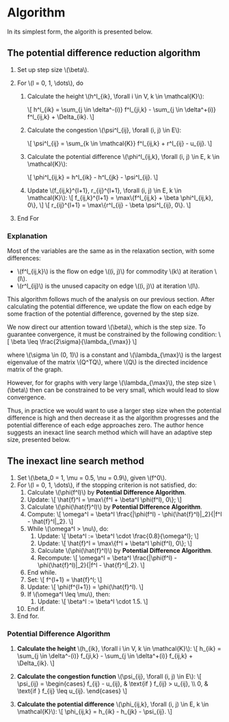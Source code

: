 # Algorithm

In its simplest form, the algorith is presented below.

## The potential difference reduction algorithm

1. Set up step size \\(\beta\\).

2. For \\(l = 0, 1, \dots\\), do

    1. Calculate the height \\(h^l_{ik}, \forall i \in V, k \in \mathcal{K}\\):

        \\[
        h^l_{ik} = \sum_{j \in \delta^-(i)} f^l_{ji,k} - \sum_{j \in \delta^+(i)} f^l_{ij,k} + \Delta_{ik}.
        \\]

    2. Calculate the congestion \\(\psi^l_{ij}, \forall (i, j) \in E\\):

        \\[
        \psi^l_{ij} = \sum_{k \in \mathcal{K}} f^l_{ij,k} + r^l_{ij} - u_{ij}.
        \\]

    3. Calculate the potential difference \\(\phi^l_{ij,k}, \forall (i, j) \in E, k \in \mathcal{K}\\):

        \\[
        \phi^l_{ij,k} = h^l_{ik} - h^l_{jk} - \psi^l_{ij}.
        \\]

    4. Update \\(f_{ij,k}^{l+1}, r_{ij}^{l+1}, \forall (i, j) \in E, k \in \mathcal{K}\\):
        \\[
        f_{ij,k}^{l+1} = \max\\{f^l_{ij,k} + \beta \phi^l_{ij,k}, 0\\},
        \\]
        \\[
        r_{ij}^{l+1} = \max\\{r^l_{ij} - \beta \psi^l_{ij}, 0\\}.
        \\]

3. End For

### Explanation

Most of the variables are the same as in the relaxation section, with some differences:
- \\(f^l_{ij,k}\\) is the flow on edge \\((i, j)\\) for commodity \\(k\\) at iteration \\(l\\).
- \\(r^l_{ij}\\) is the unused capacity on edge \\((i, j)\\) at iteration \\(l\\).

This algorithm follows much of the analysis on our previous section. After calculating the potential difference, we update the flow on each edge by some fraction of the potential difference, governed by the step size.

We now direct our attention toward \\(\beta\\), which is the step size. To guarantee convergence, it must be constrained by the following condition:
\\[
    \beta \leq \frac{2\sigma}{\lambda_{\max}}
\\]

where \\(\sigma \in (0, 1)\\) is a constant and \\(\lambda_{\max}\\) is the largest eigenvalue of the matrix \\(Q^TQ\\), where \\(Q\\) is the directed incidence matrix of the graph.

However, for for graphs with very large \\(\lambda_{\max}\\), the step size \\(\beta\\) then can be constrained to be very small, which would lead to slow convergence.

Thus, in practice we would want to use a larger step size when the potential difference is high and then decrease it as the algorithm progresses and the potential difference of each edge approaches zero. The author hence suggests an inexact line search method which will have an adaptive step size, presented below. 

## The inexact line search method

1. Set \\(\beta_0 = 1, \mu = 0.5, \nu = 0.9\\), given \\(f^0\\).
2. For \\(l = 0, 1, \dots\\), if the stopping criterion is not satisfied, do:
    1. Calculate \\(\phi(f^l)\\) by **Potential Difference Algorithm**.
    2. Update:
        \\[
        \hat{f}^l = \max\\{f^l + \beta^l \phi(f^l), 0\\};
        \\]
    3. Calculate \\(\phi(\hat{f}^l)\\) by **Potential Difference Algorithm**.
    4. Compute:
        \\[
        \omega^l = \beta^l \frac{\|\phi(f^l) - \phi(\hat{f}^l)\|_2}{\|f^l - \hat{f}^l\|_2}.
        \\]
    5. While \\(\omega^l > \nu\\), do:
        1. Update:
            \\[
            \beta^l := \beta^l \cdot \frac{0.8}{\omega^l};
            \\]
        2. Update:
            \\[
            \hat{f}^l = \max\\{f^l + \beta^l \phi(f^l), 0\\};
            \\]
        3. Calculate \\(\phi(\hat{f}^l)\\) by **Potential Difference Algorithm**.
        4. Recompute:
            \\[
            \omega^l = \beta^l \frac{\|\phi(f^l) - \phi(\hat{f}^l)\|_2}{\|f^l - \hat{f}^l\|_2}.
            \\]
    6. End while.
    7. Set:
        \\[
        f^{l+1} = \hat{f}^l;
        \\]
    8. Update:
        \\[
        \phi(f^{l+1}) = \phi(\hat{f}^l).
        \\]
    9. If \\(\omega^l \leq \mu\\), then:
        1. Update:
            \\[
            \beta^l := \beta^l \cdot 1.5.
            \\]
    10. End if.
3. End for.

### Potential Difference Algorithm


1. **Calculate the height** \\(h_{ik}, \forall i \in V, k \in \mathcal{K}\\):
    \\[
    h_{ik} = \sum_{j \in \delta^-(i)} f_{ji,k} - \sum_{j \in \delta^+(i)} f_{ij,k} + \Delta_{ik}.
    \\]

2. **Calculate the congestion function** \\(\psi_{ij}, \forall (i, j) \in E\\):
    \\[
    \psi_{ij} =
    \begin{cases}
    f_{ij} - u_{ij}, & \text{if } f_{ij} > u_{ij}, \\\\
    0, & \text{if } f_{ij} \leq u_{ij}.
    \end{cases}
    \\]

3. **Calculate the potential difference** \\(\phi_{ij,k}, \forall (i, j) \in E, k \in \mathcal{K}\\):
    \\[
    \phi_{ij,k} = h_{ik} - h_{jk} - \psi_{ij}.
    \\]
